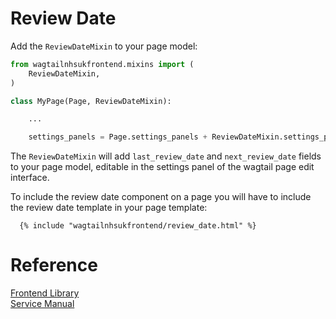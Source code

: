 # Review Date

Add the `ReviewDateMixin` to your page model:
```py
from wagtailnhsukfrontend.mixins import (
    ReviewDateMixin,
)

class MyPage(Page, ReviewDateMixin):

    ...

    settings_panels = Page.settings_panels + ReviewDateMixin.settings_panels
```

The `ReviewDateMixin` will add `last_review_date` and `next_review_date` fields to your page model,
editable in the settings panel of the wagtail page edit interface.

To include the review date component on a page you will have to include the review date template in your page template:
```django
  {% include "wagtailnhsukfrontend/review_date.html" %}
```

# Reference

[Frontend Library](https://github.com/nhsuk/nhsuk-frontend/tree/master/packages/components/review-date)  
[Service Manual](https://beta.nhs.uk/service-manual/styles-components-patterns/review-date)
